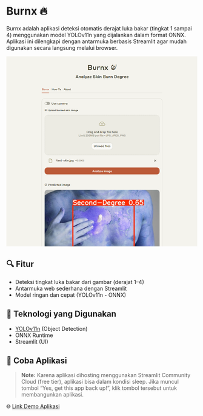 # Burnx 🔥

Burnx adalah aplikasi deteksi otomatis derajat luka bakar (tingkat 1 sampai 4) menggunakan model YOLOv11n yang dijalankan dalam format ONNX. Aplikasi ini dilengkapi dengan antarmuka berbasis Streamlit agar mudah digunakan secara langsung melalui browser.

![Screenshot](screenshot/demo.png)

## 🔍 Fitur

- Deteksi tingkat luka bakar dari gambar (derajat 1–4)
- Antarmuka web sederhana dengan Streamlit
- Model ringan dan cepat (YOLOv11n - ONNX)

## 🧠 Teknologi yang Digunakan

- [YOLOv11n](https://docs.ultralytics.com/models/yolo11/) (Object Detection)
- ONNX Runtime
- Streamlit (UI)

## 🚀 Coba Aplikasi

> **Note:** Karena aplikasi dihosting menggunakan Streamlit Community Cloud (free tier), aplikasi bisa dalam kondisi sleep. Jika muncul tombol “Yes, get this app back up!”, klik tombol tersebut untuk membangunkan aplikasi.

🌐 [Link Demo Aplikasi](https://burnx-detect.streamlit.app/)